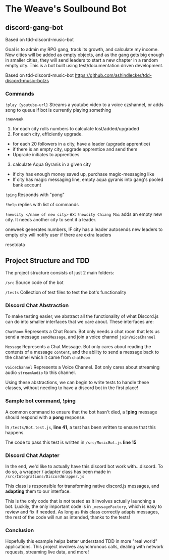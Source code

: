 # The Weave's Soulbound Bot
## discord-gang-bot

Based on tdd-discord-music-bot


Goal is to admin my RPG gang, track its growth, and calculate my income.
New cities will be added as empty objects, and as the gang gets big enough in smaller cities, they will send leaders to start a new chapter in a random empty city.
This is a bot built using test/documentation driven development.

Based on tdd-discord-music-bot
 https://github.com/ashindlecker/tdd-discord-music-botzs

### Commands
`!play {youtube-url}` Streams a youtube video to a voice czshannel, or adds song to queue if bot is currently playing something

`!newweek` 
1. for each city rolls numbers to calculate lost/added/upgraded 
2. For each city, efficiently upgrade. 
 - for each 20 followers in a city, have a leader (upgrade apprentice)
 - if there is an empty city, upgrade apprentice and send them 
 - Upgrade initiates to apprentices
3. calculate Aqua Gyranis in a given city 
 - if city has enough money saved up, purchase magic-messaging like
 - If city has magic messaging line, empty aqua gyranis into gang's pooled bank account

`!ping` Responds with "pong"

`!help`
replies with list of commands

`!newcity </name of new city>`
ex: `!newcity Chiang Mai`
adds an empty new city. It needs another city to sent it a leader.

oneweek
generates numbers, IF city has a leader
autosends new leaders to empty city
will notify user if there are extra leaders

resetdata


## Project Structure and TDD
The project structure consists of just 2 main folders:

`/src` Source code of the bot

`/tests` Collection of test files to test the bot's functionality

### Discord Chat Abstraction
To make testing easier, we abstract all the functionality of what Discord.js can do into smaller interfaces that we care about. These interfaces are:

`ChatRoom` Represents a Chat Room. Bot only needs a chat room that lets us send a message `sendMessage`, and join a voice channel `joinVoiceChannel`

`Message` Represents a Chat Message. Bot only cares about reading the contents of a message `content`, and the ability to send a message back to the channel which it came from `chatRoom`

`VoiceChannel` Represents a Voice Channel. Bot only cares about streaming audio `streamAudio` to this channel.

Using these abstractions, we can begin to write tests to handle these classes, without needing to have a discord bot in the first place!

### Sample bot command, !ping
A common command to ensure that the bot hasn't died, a **!ping** message should respond with a **pong** response.

In `/tests/Bot.test.js`, **line 41**, a test has been written to ensure that this happens.

The code to pass this test is written in `/src/MusicBot.js` **line 15**


### Discord Chat Adapter
In the end, we'd like to actually have this discord bot work with...discord. To do so, a wrapper / adapter class has been made in `/src/Integrations/DiscordWrapper.js`

This class is responsible for transforming native discord.js messages, and **adapting** them to our interface. 

This is the only code that is not tested as it involves actually launching a bot. Luckily, the only important code is in `_messageFactory`, which is easy to review and fix if needed. As long as this class correctly adapts messages, the rest of the code will run as intended, thanks to the tests!



### Conclusion
Hopefully this example helps better understand TDD in more "real world" applications. This project involves asynchronous calls, dealing with network requests, streaming live data, and more!

